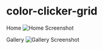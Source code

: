 # color-clicker-grid
Home
![Home Screenshot](http://i.imgur.com/zzBnBJk.png)

Gallery
![Gallery Screenshot](http://i.imgur.com/o4mBPer.png)
